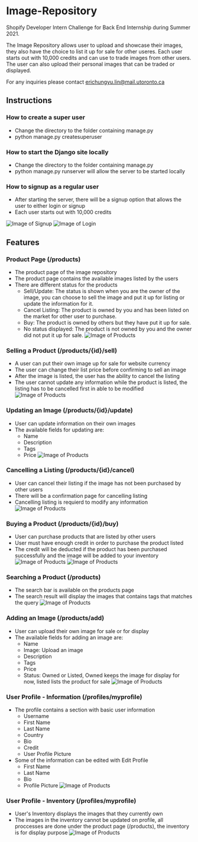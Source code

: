 # Image-Repository

Shopify Developer Intern Challenge for Back End Internship during Summer 2021. 

The Image Repository allows user to upload and showcase their images, they also have the choice to list it up for sale for other useres. Each user starts out with 10,000 credits and can use to trade images from other users. The user can also upload their personal images that can be traded or displayed. 

For any inquiries please contact erichungyu.lin@mail.utoronto.ca

## Instructions

### How to create a super user
* Change the directory to the folder containing manage.py
* python manage.py createsuperuser

### How to start the Django site locally
* Change the directory to the folder containing manage.py
* python manage.py runserver will allow the server to be started locally

### How to signup as a regular user
* After starting the server, there will be a signup option that allows the user to either login or signup
* Each user starts out with 10,000 credits

![Image of Signup](https://i.imgur.com/JVeFWer.png)
![Image of Login](https://i.imgur.com/gYc3o1R.png)

## Features

### Product Page (/products)
* The product page of the image repository
* The product page contains the available images listed by the users
* There are different status for the products
  * Sell/Update: The status is shown when you are the owner of the image, you can choose to sell the image and put it up for listing or update the information for it.
  * Cancel Listing: The product is owned by you and has been listed on the market for other user to purchase.
  * Buy: The product is owned by others but they have put it up for sale.
  * No status displayed: The product is not owned by you and the owner did not put it up for sale.
![Image of Products](https://i.imgur.com/bOL295T.png)

### Selling a Product (/products/{id}/sell)
* A user can put their own image up for sale for website currency
* The user can change their list price before confirming to sell an image
* After the image is listed, the user has the ability to cancel the listing
* The user cannot update any information while the product is listed, the listing has to be cancelled first in able to be modified
![Image of Products](https://i.imgur.com/RdGu87q.png)

### Updating an Image (/products/{id}/update)
* User can update information on their own images
* The available fields for updating are:
  * Name
  * Description
  * Tags
  * Price
![Image of Products](https://i.imgur.com/CLkFgni.png)

### Cancelling a Listing (/products/{id}/cancel)
* User can cancel their listing if the image has not been purchased by other users
* There will be a confirmation page for cancelling listing
* Cancelling listing is requierd to modify any information
![Image of Products](https://i.imgur.com/mM1Wq2o.png)

### Buying a Product (/products/{id}/buy)
* User can purchase products that are listed by other users
* User must have enough credit in order to purchase the product listed
* The credit will be deducted if the product has been purchased successfully and the image will be added to your inventory
![Image of Products](https://i.imgur.com/LxzUcLj.png)
![Image of Products](https://i.imgur.com/LjUQJw3.png)

### Searching a Product (/products)
* The search bar is available on the products page
* The search result will display the images that contains tags that matches the query
![Image of Products](https://i.imgur.com/ehqhGKL.png)

### Adding an Image (/products/add)
* User can upload their own image for sale or for display
* The available fields for adding an image are:
  * Name
  * Image: Upload an image
  * Description
  * Tags
  * Price
  * Status: Owned or Listed, Owned keeps the image for display for now, listed lists the product for sale
![Image of Products](https://i.imgur.com/nRyAWCS.png)

### User Profile - Information (/profiles/myprofile)
* The profile contains a section with basic user information
  * Username
  * First Name
  * Last Name
  * Country
  * Bio
  * Credit
  * User Profile Picture
* Some of the information can be edited with Edit Profile
  * First Name
  * Last Name
  * Bio
  * Profile Picture
![Image of Products](https://i.imgur.com/we7QulP.png)
 
 ### User Profile - Inventory (/profiles/myprofile)
 * User's Inventory displays the images that they currently own
 * The images in the inventory cannot be updated on profile, all proccesses are done under the product page (/products), the inventory is for display purpose
 ![Image of Products](https://i.imgur.com/zlQ4n73.png)
